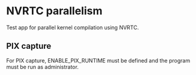 # NVRTC parallelism

Test app for parallel kernel compilation using NVRTC.

## PIX capture

For PIX capture, ENABLE_PIX_RUNTIME must be defined and the program must be run as administrator.